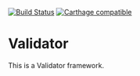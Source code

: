 [![Build Status](https://travis-ci.com/MichalAlgor/Validator.svg?branch=master)](https://travis-ci.com/MichalAlgor/Validator)
[![Carthage compatible](https://img.shields.io/badge/Carthage-compatible-4BC51D.svg?style=flat)](https://github.com/Carthage/Carthage)

# Validator

This is a Validator framework.


